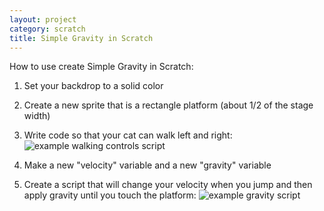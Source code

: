 ```yaml
---
layout: project
category: scratch
title: Simple Gravity in Scratch
---
```



How to use create Simple Gravity in Scratch:

1.  Set your backdrop to a solid color

1.  Create a new sprite that is a rectangle platform (about 1/2 of the stage width)

1.  Write code so that your cat can walk left and right:
    ![example walking controls script](/apcsp/scratch/platformControls.PNG)

1.  Make a new "velocity" variable and a new "gravity" variable

1.  Create a script that will change your velocity when you jump and then apply gravity until you touch the platform:
    ![example gravity script](/apcsp/scratch/platformGravity.PNG)
